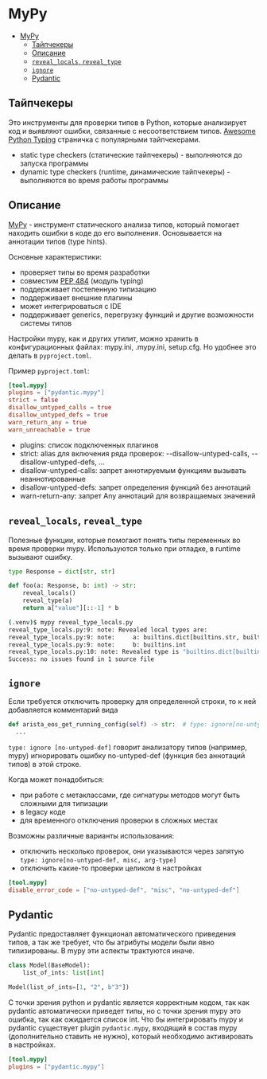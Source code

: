 # MyPy

- [MyPy](#mypy)
  - [Тайпчекеры](#тайпчекеры)
  - [Описание](#описание)
  - [`reveal_locals`, `reveal_type`](#reveal_locals-reveal_type)
  - [`ignore`](#ignore)
  - [Pydantic](#pydantic)

## Тайпчекеры

Это инструменты для проверки типов в Python, которые анализирует код и выявляют ошибки, связанные с несоответствием типов.
[Awesome Python Typing](https://github.com/typeddjango/awesome-python-typing) страничка с популярными тайпчекерами.

- static type checkers (статические тайпчекеры) - выполняются до запуска программы
- dynamic type checkers (runtime, динамические тайпчекеры) - выполняются во время работы программы

## Описание

[MyPy](https://mypy.readthedocs.io/en/stable/) - инструмент статического анализа типов, который помогает находить ошибки в коде до его выполнения. Основывается на аннотации типов (type hints).

Основные характеристики:

- проверяет типы во время разработки
- совместим [PEP 484](https://peps.python.org/pep-0484/) (модуль typing)
- поддерживает постепенную типизацию
- поддерживает внешние плагины
- может интегрироваться с IDE
- поддерживает generics, перегрузку функций и другие возможности системы типов

Настройки mypy, как и других утилит, можно хранить в конфигурационных файлах: mypy.ini, .mypy.ini, setup.cfg. Но удобнее это делать в `pyproject.toml`.

Пример `pyproject.toml`:

```toml
[tool.mypy]
plugins = ["pydantic.mypy"]
strict = false
disallow_untyped_calls = true
disallow_untyped_defs = true
warn_return_any = true
warn_unreachable = true
```

- plugins: список подключенных плагинов
- strict: alias для включения ряда проверок: --disallow-untyped-calls, --disallow-untyped-defs, ...
- disallow-untyped-calls: запрет аннотируемым функциям вызывать неаннотированные
- disallow-untyped-defs: запрет определения функций без аннотаций
- warn-return-any: запрет Any аннотаций для возвращаемых значений

## `reveal_locals`, `reveal_type`

Полезные функции, которые помогают понять типы переменных во время проверки mypy. Используются только при отладке, в runtime вызывают ошибку.

```python
type Response = dict[str, str]

def foo(a: Response, b: int) -> str:
    reveal_locals()
    reveal_type(a)
    return a["value"][::-1] * b
```

```bash
(.venv)$ mypy reveal_type_locals.py 
reveal_type_locals.py:9: note: Revealed local types are:
reveal_type_locals.py:9: note:     a: builtins.dict[builtins.str, builtins.str]
reveal_type_locals.py:9: note:     b: builtins.int
reveal_type_locals.py:10: note: Revealed type is "builtins.dict[builtins.str, builtins.str]"
Success: no issues found in 1 source file
```

## `ignore`

Если требуется отключить проверку для определенной строки, то к ней добавляется комментарий вида

```python
def arista_eos_get_running_config(self) -> str:  # type: ignore[no-untyped-def]
  ...
```

`type: ignore [no-untyped-def]` говорит анализатору типов (например, mypy) игнорировать ошибку no-untyped-def (функция без аннотаций типов) в этой строке.

Когда может понадобиться:

- при работе с метаклассами, где сигнатуры методов могут быть сложными для типизации
- в legacy коде
- для временного отключения проверки в сложных местах

Возможны различные варианты использования:

- отключить несколько проверок, они указываются через запятую `type: ignore[no-untyped-def, misc, arg-type]`
- отключить какие-то проверки целиком в настройках

```toml
[tool.mypy]
disable_error_code = ["no-untyped-def", "misc", "no-untyped-def"]
```

## Pydantic

Pydantic предоставляет функционал автоматического приведения типов, а так же требует, что бы атрибуты модели были явно типизированы. В mypy эти аспекты трактуются иначе.

```python
class Model(BaseModel):
    list_of_ints: list[int]

Model(list_of_ints=[1, "2", b"3"])
```

С точки зрения python и pydantic является корректным кодом, так как pydantic автоматически приведет типы, но с точки зрения mypy это ошибка, так как ожидается список int. Что бы интегрировать mypy и pydantic существует plugin `pydantic.mypy`, входящий в состав mypy (дополнительно ставить не нужно), который необходимо активировать в настройках.

```toml
[tool.mypy]
plugins = ["pydantic.mypy"]
```
